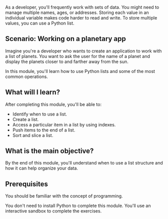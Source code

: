 As a developer, you'll frequently work with sets of data. You might need to manage multiple names, ages, or addresses. Storing each value in an individual variable makes code harder to read and write. To store multiple values, you can use a Python list.

## Scenario: Working on a planetary app

Imagine you're a developer who wants to create an application to work with a list of planets. You want to ask the user for the name of a planet and display the planets closer to and farther away from the sun.

In this module, you'll learn how to use Python lists and some of the most common operations.

## What will I learn?

After completing this module, you'll be able to:

- Identify when to use a list.
- Create a list.
- Access a particular item in a list by using indexes.
- Push items to the end of a list.
- Sort and slice a list.

## What is the main objective?

By the end of this module, you'll understand when to use a list structure and how it can help organize your data.

## Prerequisites

You should be familiar with the concept of programming.

You don't need to install Python to complete this module. You'll use an interactive sandbox to complete the exercises.
